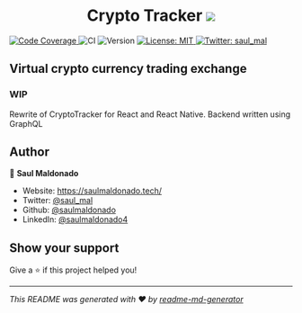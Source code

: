 <h1 align="center">Crypto Tracker <img src='https://raw.githubusercontent.com/spothq/cryptocurrency-icons/master/32/icon/btc.png'>
</h1>
<p>
  <a href="https://codecov.io/gh/saulmaldonado/CryptoTracker">
    <img alt="Code Coverage" src="https://img.shields.io/codecov/c/github/saulmaldonado/CryptoTracker" />
  </a>
  <a>
    <img alt="CI" src="https://img.shields.io/github/workflow/status/saulmaldonado/CryptoTracker/Node.js%20CI" />
  </a>
  <img alt="Version" src="https://img.shields.io/badge/version-1-blue.svg?cacheSeconds=2592000" />
  <a href="#" target="_blank">
    <img alt="License: MIT" src="https://img.shields.io/badge/License-MIT-yellow.svg" />
  </a>
  <a href="https://twitter.com/saul_mal" target="_blank">
    <img alt="Twitter: saul_mal" src="https://img.shields.io/twitter/follow/saul_mal.svg?style=social" />
  </a>
</p>

## Virtual crypto currency trading exchange

### WIP

Rewrite of CryptoTracker for React and React Native. Backend written using GraphQL

## Author

👤 **Saul Maldonado**

- Website: https://saulmaldonado.tech/
- Twitter: [@saul_mal](https://twitter.com/saul_mal)
- Github: [@saulmaldonado](https://github.com/saulmaldonado)
- LinkedIn: [@saulmaldonado4](https://linkedin.com/in/saulmaldonado4)

## Show your support

Give a ⭐️ if this project helped you!

---

_This README was generated with ❤️ by [readme-md-generator](https://github.com/kefranabg/readme-md-generator)_
